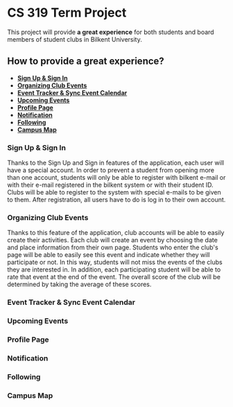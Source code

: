 # CS 319 Term Project

This project will provide **a great experience** for both students and board members of student clubs in Bilkent University.


## How to provide a great experience?

 - [**Sign Up & Sign In**](#sign-up--sign-in)
 - [**Organizing Club Events**](#organizing-club-events)
 - [**Event Tracker & Sync Event Calendar**](#event-tracker--sync-event-calendar)
 - [**Upcoming Events**](#upcoming-events)
 - [**Profile Page**](#profile-page)
 - [**Notification**](#notification)
 - [**Following**](#following)
 - [**Campus Map**](#campus-map)


### Sign Up & Sign In
Thanks to the Sign Up and Sign in features of the application, each user will have a special account. In order to prevent a student from opening more than one account, students will only be able to register with bilkent e-mail or with their e-mail registered in the bilkent system or with their student ID. Clubs will be able to register to the system with special e-mails to be given to them. After registration, all users have to do is log in to their own account.

### Organizing Club Events
Thanks to this feature of the application, club accounts will be able to easily create their activities. Each club will create an event by choosing the date and place information from their own page. Students who enter the club's page will be able to easily see this event and indicate whether they will participate or not. In this way, students will not miss the events of the clubs they are interested in. In addition, each participating student will be able to rate that event at the end of the event. The overall score of the club will be determined by taking the average of these scores.

### Event Tracker & Sync Event Calendar


### Upcoming Events


### Profile Page


### Notification


### Following


### Campus Map

